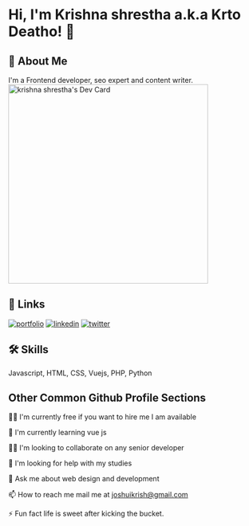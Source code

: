 # Hi, I'm Krishna shrestha a.k.a Krto Deatho! 👋

## 🚀 About Me
I'm a Frontend developer, seo expert and content writer.
<a href="https://app.daily.dev/krtodeatho"><img src="https://api.daily.dev/devcards/8b582af3e3184b3e926d1845f4ae03c6.png?r=66q" width="400" alt="krishna shrestha's Dev Card"/></a>

## 🔗 Links
[![portfolio](https://img.shields.io/badge/my_portfolio-000?style=for-the-badge&logo=ko-fi&logoColor=white)](https://krtodeatho.github.io/k/)
[![linkedin](https://img.shields.io/badge/linkedin-0A66C2?style=for-the-badge&logo=linkedin&logoColor=white)](https://www.linkedin.com/in/krishna-shrestha-1675751b8/)
[![twitter](https://img.shields.io/badge/twitter-1DA1F2?style=for-the-badge&logo=twitter&logoColor=white)](https://www.twitter.com/krto_deatho)


## 🛠 Skills
Javascript, HTML, CSS, Vuejs, PHP, Python


## Other Common Github Profile Sections
👩‍💻 I'm currently free if you want to hire me I am available

🧠 I'm currently learning vue js

👯‍♀️ I'm looking to collaborate on any senior developer

🤔 I'm looking for help with my studies

💬 Ask me about web design and development

📫 How to reach me mail me at joshuikrish@gmail.com



⚡️ Fun fact life is sweet after kicking the bucket.
